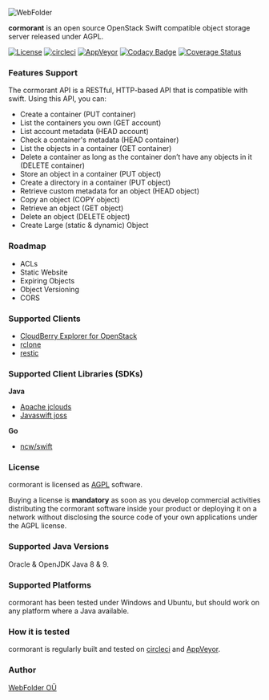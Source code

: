 ![WebFolder](https://raw.githubusercontent.com/webfolderio/cormorant/master/cormorant.png)

__cormorant__ is an open source OpenStack Swift compatible object storage server released under AGPL.

[![License](https://img.shields.io/badge/license-AGPL-blue.svg)](https://opensource.org/licenses/AGPL-3.0)
[![circleci](https://img.shields.io/circleci/project/github/webfolderio/cormorant.svg?label=linux)](https://circleci.com/gh/webfolderio/cormorant)
[![AppVeyor](https://img.shields.io/appveyor/ci/WebFolder/cormorant.svg?label=windows)](https://ci.appveyor.com/project/WebFolder/cormorant)
[![Codacy Badge](https://api.codacy.com/project/badge/Grade/d6af9f5df82d4568ba29ea6fceb9d605)](https://www.codacy.com/app/WebFolder/cormorant?utm_source=github.com&amp;utm_medium=referral&amp;utm_content=webfolderio/cormorant&amp;utm_campaign=Badge_Grade)
[![Coverage Status](https://coveralls.io/repos/github/webfolderio/cormorant/badge.svg?branch=master)](https://coveralls.io/github/webfolderio/cormorant?branch=master)

### Features Support

The cormorant API is a RESTful, HTTP-based API that is compatible with swift. Using this API, you can:

* Create a container (PUT container)
* List the containers you own (GET account)
* List account metadata (HEAD account)
* Check a container's metadata (HEAD container)
* List the objects in a container (GET container)
* Delete a container as long as the container don’t have any objects in it (DELETE container)
* Store an object in a container (PUT object)
* Create a directory in a container (PUT object)
* Retrieve custom metadata for an object (HEAD object)
* Copy an object (COPY object)
* Retrieve an object (GET object)
* Delete an object (DELETE object)
* Create Large (static & dynamic) Object

### Roadmap
* ACLs
* Static Website
* Expiring Objects
* Object Versioning
* CORS

### Supported Clients

* [CloudBerry Explorer for OpenStack](https://www.cloudberrylab.com/explorer/openstack.aspx)
* [rclone](https://rclone.org/)
* [restic](https://restic.github.io/)

### Supported Client Libraries (SDKs)
__Java__
* [Apache jclouds](https://jclouds.apache.org/)
* [Javaswift joss](https://github.com/javaswift/joss)

__Go__
* [ncw/swift](https://github.com/ncw/swift)

### License
cormorant is licensed as [AGPL](https://github.com/webfolderio/cormorant/blob/master/LICENSE) software.

Buying a license is __mandatory__ as soon as you develop commercial activities distributing the
cormorant software inside your product or deploying it on a network without disclosing the source code of your own applications under the AGPL license.

### Supported Java Versions

Oracle & OpenJDK Java 8 & 9.

### Supported Platforms
cormorant has been tested under Windows and Ubuntu, but should work on any platform where a Java available.

### How it is tested
cormorant is regularly built and tested on [circleci](https://circleci.com/gh/webfolderio/cormorant) and [AppVeyor](https://ci.appveyor.com/project/WebFolder/cormorant).

### Author
[WebFolder OÜ](https://webfolder.io)
